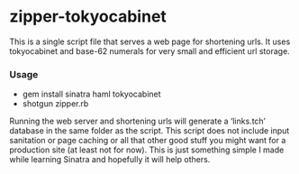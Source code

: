 zipper-tokyocabinet
===================

This is a single script file that serves a web page for shortening urls. It uses tokyocabinet and base-62 numerals for very small and efficient url storage.

### Usage
* gem install sinatra haml tokyocabinet
* shotgun zipper.rb

Running the web server and shortening urls will generate a ‘links.tch’ database in the same folder as the script. This script does not include input sanitation or page caching or all that other good stuff you might want for a production site (at least not for now). This is just something simple I made while learning Sinatra and hopefully it will help others.
